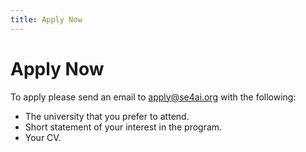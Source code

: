 ```yaml
---
title: Apply Now
---
```


# Apply Now

To apply please send an email to [apply@se4ai.org](mailto:apply@se4ai.org) with the following:

- The university that you prefer to attend.
- Short statement of your interest in the program.
- Your CV.
